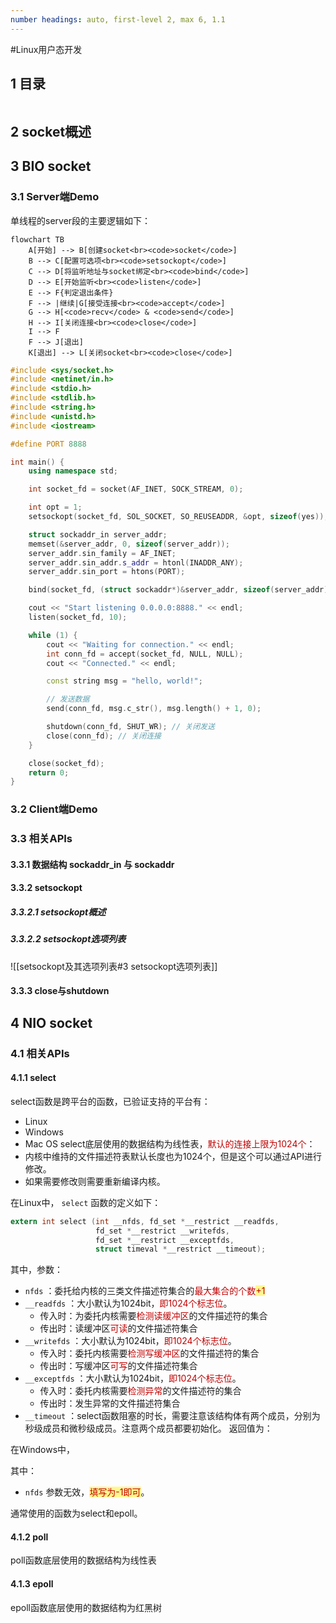 ```yaml
---
number headings: auto, first-level 2, max 6, 1.1
---
```

#Linux用户态开发 

## 1 目录

```toc
```

## 2 socket概述


## 3 BIO socket

### 3.1 Server端Demo

单线程的server段的主要逻辑如下：

```mermaid
flowchart TB
	A[开始] --> B[创建socket<br><code>socket</code>]
	B --> C[配置可选项<br><code>setsockopt</code>]
	C --> D[将监听地址与socket绑定<br><code>bind</code>]
	D --> E[开始监听<br><code>listen</code>]
	E --> F{判定退出条件}
	F --> |继续|G[接受连接<br><code>accept</code>]
	G --> H[<code>recv</code> & <code>send</code>]
	H --> I[关闭连接<br><code>close</code>]
	I --> F
	F --> J[退出]
	K[退出] --> L[关闭socket<br><code>close</code>]
```


```CPP
#include <sys/socket.h>
#include <netinet/in.h>
#include <stdio.h>
#include <stdlib.h>
#include <string.h>
#include <unistd.h>
#include <iostream>

#define PORT 8888

int main() {
    using namespace std;

    int socket_fd = socket(AF_INET, SOCK_STREAM, 0);

    int opt = 1;
    setsockopt(socket_fd, SOL_SOCKET, SO_REUSEADDR, &opt, sizeof(yes));

    struct sockaddr_in server_addr;
    memset(&server_addr, 0, sizeof(server_addr));
    server_addr.sin_family = AF_INET;
    server_addr.sin_addr.s_addr = htonl(INADDR_ANY);
    server_addr.sin_port = htons(PORT);

    bind(socket_fd, (struct sockaddr*)&server_addr, sizeof(server_addr));

    cout << "Start listening 0.0.0.0:8888." << endl;
    listen(socket_fd, 10);

    while (1) {
        cout << "Waiting for connection." << endl;
        int conn_fd = accept(socket_fd, NULL, NULL);
        cout << "Connected." << endl;

        const string msg = "hello, world!";

        // 发送数据
        send(conn_fd, msg.c_str(), msg.length() + 1, 0);

        shutdown(conn_fd, SHUT_WR); // 关闭发送
        close(conn_fd); // 关闭连接
    }

	close(socket_fd);
	return 0;
}
```

### 3.2 Client端Demo

### 3.3 相关APIs

#### 3.3.1 数据结构 sockaddr_in 与 sockaddr



#### 3.3.2 setsockopt

##### 3.3.2.1 setsockopt概述

##### 3.3.2.2 setsockopt选项列表

![[setsockopt及其选项列表#3 setsockopt选项列表]]

#### 3.3.3 close与shutdown


## 4 NIO socket

### 4.1 相关APIs

#### 4.1.1 select

select函数是跨平台的函数，已验证支持的平台有：
- Linux
- Windows
- Mac OS
select底层使用的数据结构为线性表，<font color="#c00000">默认的连接上限为1024个</font>：
- 内核中维持的文件描述符表默认长度也为1024个，但是这个可以通过API进行修改。
- 如果需要修改则需要重新编译内核。

在Linux中， `select` 函数的定义如下：

```C
extern int select (int __nfds, fd_set *__restrict __readfds,
                   fd_set *__restrict __writefds,
                   fd_set *__restrict __exceptfds,
                   struct timeval *__restrict __timeout);
```

其中，参数：
- `nfds` ：委托给内核的三类文件描述符集合的<font color="#c00000">最大集合的个数</font><span style="background:#fff88f"><font color="#c00000">+1</font></span>
- `__readfds` ：大小默认为1024bit，<font color="#c00000">即1024个标志位</font>。
	- 传入时：为委托内核需要<font color="#c00000">检测读缓冲区</font>的文件描述符的集合
	- 传出时：读缓冲区<font color="#c00000">可读</font>的文件描述符集合
- `__writefds` ：大小默认为1024bit，<font color="#c00000">即1024个标志位</font>。
	- 传入时：委托内核需要<font color="#c00000">检测写缓冲区</font>的文件描述符的集合
	- 传出时：写缓冲区<font color="#c00000">可写</font>的文件描述符集合
- `__exceptfds` ：大小默认为1024bit，<font color="#c00000">即1024个标志位</font>。
	- 传入时：委托内核需要<font color="#c00000">检测异常</font>的文件描述符的集合
	- 传出时：发生异常的文件描述符集合
- `__timeout` ：select函数阻塞的时长，需要注意该结构体有两个成员，分别为秒级成员和微秒级成员。注意两个成员都要初始化。
返回值为：

在Windows中，


其中：
- `nfds` 参数无效，<span style="background:#fff88f"><font color="#c00000">填写为-1即可</font></span>。


通常使用的函数为select和epoll。




#### 4.1.2 poll

poll函数底层使用的数据结构为线性表

#### 4.1.3 epoll

epoll函数底层使用的数据结构为红黑树

